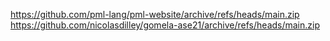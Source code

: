 https://github.com/pml-lang/pml-website/archive/refs/heads/main.zip
https://github.com/nicolasdilley/gomela-ase21/archive/refs/heads/main.zip
